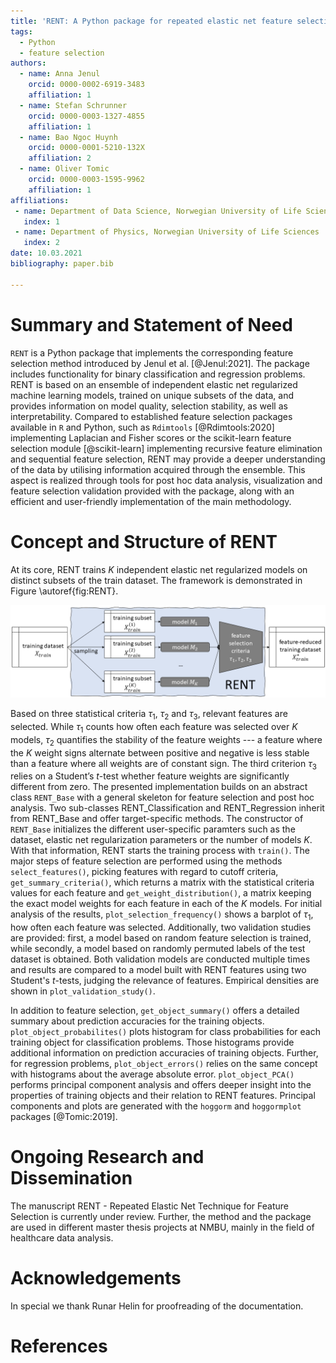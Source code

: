 ```yaml
---
title: 'RENT: A Python package for repeated elastic net feature selection'
tags:
  - Python
  - feature selection
authors:
  - name: Anna Jenul
    orcid: 0000-0002-6919-3483
    affiliation: 1
  - name: Stefan Schrunner
    orcid: 0000-0003-1327-4855
    affiliation: 1
  - name: Bao Ngoc Huynh
    orcid: 0000-0001-5210-132X
    affiliation: 2
  - name: Oliver Tomic
    orcid: 0000-0003-1595-9962
    affiliation: 1
affiliations:
 - name: Department of Data Science, Norwegian University of Life Sciences
   index: 1
 - name: Department of Physics, Norwegian University of Life Sciences
   index: 2
date: 10.03.2021
bibliography: paper.bib

---
```


# Summary and Statement of Need
`RENT` is a Python package that implements the corresponding feature selection method introduced by Jenul et al. [@Jenul:2021]. The package includes functionality for binary classification and regression problems. RENT is based on an ensemble of independent elastic net regularized machine learning models, trained on unique
subsets of the data, and provides information on model quality, selection stability, as well as interpretability. Compared to established feature selection packages available in `R` and Python, such as `Rdimtools` [@Rdimtools:2020] implementing Laplacian and Fisher scores or the scikit-learn feature selection module [@scikit-learn] implementing recursive feature elimination and sequential feature selection, RENT may provide a deeper understanding of the data by utilising information acquired through the ensemble. This aspect is realized through tools for post hoc data analysis, visualization and feature selection validation provided with the package, along with an efficient and user-friendly implementation of the main methodology.

# Concept and Structure of RENT
At its core, RENT trains $K$ independent elastic net regularized models on distinct subsets of the train dataset. The framework is demonstrated in Figure \autoref{fig:RENT}.

![Summary of RENT method [@Jenul:2021].\label{fig:RENT}](images/RENT_overview.png)

Based on three statistical criteria $\tau_1$, $\tau_2$ and $\tau_3$, relevant features are selected. While $\tau_1$ counts how often each feature was selected over $K$ models, $\tau_2$ quantifies the stability of the feature weights --- a feature where the $K$ weight signs alternate between positive and negative is less stable than a feature where all weights are of constant sign. The third criterion $\tau_3$ relies on a Student’s $t$-test whether feature weights are significantly different from zero. The presented implementation builds on an abstract class `RENT_Base` with a general skeleton for feature selection and post hoc analysis. Two sub-classes RENT_Classification and RENT_Regression inherit from RENT_Base and offer target-specific methods. The constructor of `RENT_Base` initializes the different user-specific paramters such as the dataset, elastic net regularization parameters or the number of models $K$. With that information, RENT starts the training process with `train()`.
The major steps of feature selection are performed using the methods `select_features()`, picking features with regard to cutoff criteria, `get_summary_criteria()`, which returns a matrix with the statistical criteria values for each feature and `get_weight_distribution()`, a matrix keeping the exact model weights for each feature in each of the $K$ models. For initial analysis of the results, `plot_selection_frequency()` shows a barplot of $\tau_1$, how often each feature was selected. Additionally, two validation studies are provided: first, a model based on random feature selection is trained, while secondly, a model based on randomly permuted labels of the test dataset is obtained. Both validation models are conducted multiple times and results are compared to a model built with RENT features using two Student's $t$-tests, judging the relevance of features. Empirical densities are shown in `plot_validation_study()`.

In addition to feature selection, `get_object_summary()` offers a detailed summary about prediction accuracies for the training objects. `plot_object_probabilites()` plots histogram for class probabilities for each training object for classification problems. Those histograms provide additional information on prediction accuracies of training objects. Further, for regression problems, `plot_object_errors()` relies on the same concept with histograms about the average absolute error. `plot_object_PCA()` performs principal component analysis and offers deeper insight into the properties of training objects and their relation to RENT features. Principal components and plots are generated with the `hoggorm` and `hoggormplot` packages [@Tomic:2019].

# Ongoing Research and Dissemination
The manuscript RENT - Repeated Elastic Net Technique for Feature Selection is currently under review. Further, the method and the package are used in
different master thesis projects at NMBU, mainly in the field of healthcare data analysis.

# Acknowledgements
In special we thank Runar Helin for proofreading of the documentation.

# References
